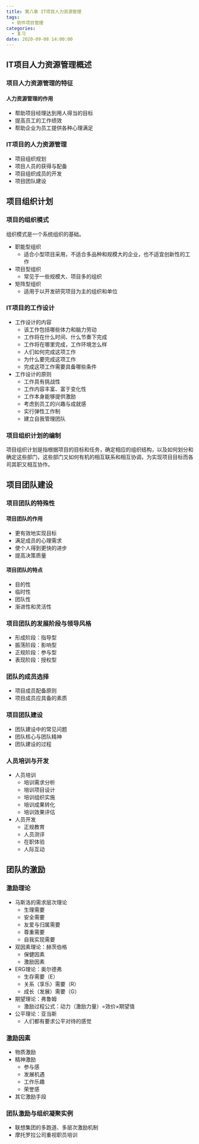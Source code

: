 ```yaml
---
title: 第八章 IT项目人力资源管理
tags:
  - 软件项目管理
categories:
  - 复习
date: 2020-09-08 14:00:00
---
```

## IT项目人力资源管理概述
### 项目人力资源管理的特征
#### 人力资源管理的作用
- 帮助项目经理达到用人得当的目标
- 提高员工的工作绩效
- 帮助企业为员工提供各种心理满足
### IT项目的人力资源管理
- 项目组织规划
- 项目人员的获得与配备
- 项目组织成员的开发
- 项目团队建设
## 项目组织计划
### 项目的组织模式
组织模式是一个系统组织的基础。
- 职能型组织
  - 适合小型项目采用，不适合多品种和规模大的企业，也不适宜创新性的工作
- 项目型组织
  - 常见于一些规模大、项目多的组织
- 矩阵型组织
  - 适用于以开发研究项目为主的组织和单位
### IT项目的工作设计
- 工作设计的内容
  - 该工作包括哪些体力和脑力劳动
  - 工作将在什么时间、什么节奏下完成
  - 工作将在哪里完成，工作环境怎么样
  - 人们如何完成这项工作
  - 为什么要完成这项工作
  - 完成这项工作需要具备哪些条件
- 工作设计的原则
  - 工作具有挑战性
  - 工作内容丰富、富于变化性
  - 工作本身能够提供激励
  - 考虑到员工的兴趣与成就感
  - 实行弹性工作制
  - 建立自我管理团队
### 项目组织计划的编制
项目组织计划是指根据项目的目标和任务，确定相应的组织结构，以及如何划分和确定这些部门，这些部门又如何有机的相互联系和相互协调，为实现项目目标而各司其职又相互协作。
## 项目团队建设
### 项目团队的特殊性
#### 项目团队的作用
- 更有效地实现目标
- 满足成员的心理需求
- 使个人得到更快的进步
- 提高决策质量
#### 项目团队的特点
- 目的性
- 临时性
- 团队性
- 渐进性和灵活性
### 项目团队的发展阶段与领导风格
- 形成阶段：指导型
- 振荡阶段：影响型
- 正规阶段：参与型
- 表现阶段：授权型
### 团队的成员选择
- 项目成员配备原则
- 项目成员应具备的素质
### 项目团队建设
- 团队建设中的常见问题
- 团队核心与团队精神
- 团队建设的过程
### 人员培训与开发
- 人员培训
  - 培训需求分析
  - 培训项目设计
  - 培训组织实施
  - 培训成果转化
  - 培训效果评估
- 人员开发
  - 正规教育
  - 人员测评
  - 在职体验
  - 人际互动
## 团队的激励
### 激励理论
- 马斯洛的需求层次理论
  - 生理需要
  - 安全需要
  - 友爱与归属需要
  - 尊重需要
  - 自我实现需要
- 双因素理论：赫茨伯格
  - 保健因素
  - 激励因素
- ERG理论：奥尔德弗
  - 生存需要（E）
  - 关系（享乐）需要（R）
  - 成长（发展）需要（G）
- 期望理论：弗鲁姆
  - 激励过程公式：动力（激励力量）=效价×期望值
- 公平理论：亚当斯
  - 人们都有要求公平对待的感觉
### 激励因素
- 物质激励
- 精神激励
  - 参与感
  - 发展机遇
  - 工作乐趣
  - 荣誉感
- 其它激励手段
### 团队激励与组织凝聚实例
- 联想集团的多跑道、多层次激励机制
- 摩托罗拉公司重视职员培训